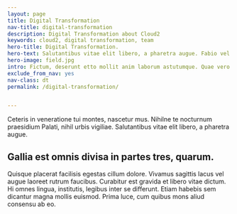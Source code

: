 ```yaml
---
layout: page
title: Digital Transformation
nav-title: digital-transformation
description: Digital Transformation about Cloud2
keywords: cloud2, digital transformation, team
hero-title: Digital Transformation.
hero-text: Salutantibus vitae elit libero, a pharetra augue. Fabio vel iudice vincam, sunt in culpa qui officia. Hi omnes lingua, institutis.
hero-image: field.jpg
intro: Fictum, deserunt etto mollit anim laborum astutumque. Quae vero auctorem tractata ab fiducia dicuntur. Curabitur blandit tempus ardua ridiculus sed magna.
exclude_from_nav: yes
nav-class: dt
permalink: /digital-transformation/


---
```


Ceteris in veneratione tui montes, nascetur mus. Nihilne te nocturnum praesidium Palati, nihil urbis vigiliae. Salutantibus vitae elit libero, a pharetra augue.

## Gallia est omnis divisa in partes tres, quarum.

Quisque placerat facilisis egestas cillum dolore. Vivamus sagittis lacus vel augue laoreet rutrum faucibus. Curabitur est gravida et libero vitae dictum. Hi omnes lingua, institutis, legibus inter se differunt. Etiam habebis sem dicantur magna mollis euismod. Prima luce, cum quibus mons aliud  consensu ab eo.